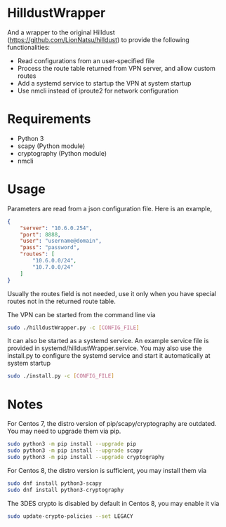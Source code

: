 # HilldustWrapper
And a wrapper to the original Hilldust (https://github.com/LionNatsu/hilldust) to provide the following functionalities:

 - Read configurations from an user-specified file
 - Process the route table returned from VPN server, and allow custom routes
 - Add a systemd service to startup the VPN at system startup
 - Use nmcli instead of iproute2 for network configuration

# Requirements

 - Python 3
 - scapy (Python module)
 - cryptography (Python module)
 - nmcli

# Usage

Parameters are read from a json configuration file. Here is an example,

```json
{
    "server": "10.6.0.254",
    "port": 8888,
    "user": "username@domain",
    "pass": "password",
    "routes": [
        "10.6.0.0/24",
        "10.7.0.0/24"
    ]
}
```

Usually the routes field is not needed, use it only when you have special routes not in the returned route table.

The VPN can be started from the command line via

```bash
sudo ./hilldustWrapper.py -c [CONFIG_FILE]
```

It can also be started as a systemd service. An example service file is provided in systemd/hilldustWrapper.service. You may also use the install.py to configure the systemd service and start it automatically at system startup

```bash
sudo ./install.py -c [CONFIG_FILE]
```

# Notes

For Centos 7, the distro version of pip/scapy/cryptography are outdated. You
may need to upgrade them via pip.

```bash
sudo python3 -m pip install --upgrade pip
sudo python3 -m pip install --upgrade scapy
sudo python3 -m pip install --upgrade cryptography
```

For Centos 8, the distro version is sufficient, you may install them via

```bash
sudo dnf install python3-scapy
sudo dnf install python3-cryptography
```

The 3DES crypto is disabled by default in Centos 8, you may enable it via

```bash
sudo update-crypto-policies --set LEGACY
```
